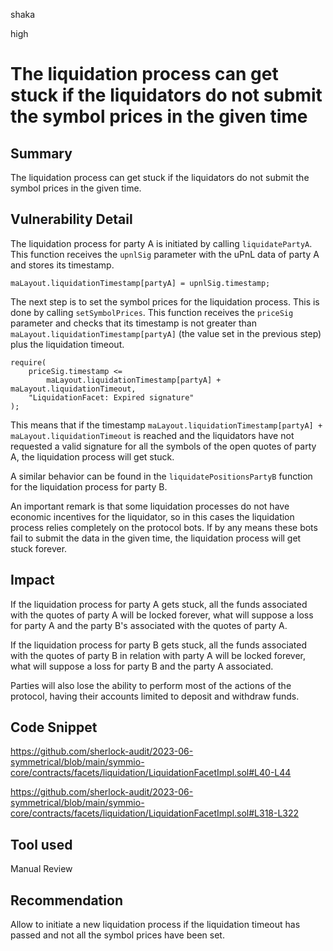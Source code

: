 shaka

high

# The liquidation process can get stuck if the liquidators do not submit the symbol prices in the given time

## Summary

The liquidation process can get stuck if the liquidators do not submit the symbol prices in the given time.

## Vulnerability Detail

The liquidation process for party A is initiated by calling `liquidatePartyA`. This function receives the `upnlSig` parameter with the uPnL data of party A and stores its timestamp.

```solidity
maLayout.liquidationTimestamp[partyA] = upnlSig.timestamp;
```

The next step is to set the symbol prices for the liquidation process. This is done by calling `setSymbolPrices`. This function receives the `priceSig` parameter and checks that its timestamp is not greater than `maLayout.liquidationTimestamp[partyA]` (the value set in the previous step) plus the liquidation timeout.

```solidity
require(
    priceSig.timestamp <=
        maLayout.liquidationTimestamp[partyA] + maLayout.liquidationTimeout,
    "LiquidationFacet: Expired signature"
);
```

This means that if the timestamp `maLayout.liquidationTimestamp[partyA] + maLayout.liquidationTimeout` is reached and the liquidators have not requested a valid signature for all the symbols of the open quotes of party A, the liquidation process will get stuck.

A similar behavior can be found in the `liquidatePositionsPartyB` function for the liquidation process for party B.

An important remark is that some liquidation processes do not have economic incentives for the liquidator, so in this cases the liquidation process relies completely on the protocol bots. If by any means these bots fail to submit the data in the given time, the liquidation process will get stuck forever.

## Impact

If the liquidation process for party A gets stuck, all the funds associated with the quotes of party A will be locked forever, what will suppose a loss for party A and the party B's associated with the quotes of party A.

If the liquidation process for party B gets stuck, all the funds associated with the quotes of party B in relation with party A will be locked forever, what will suppose a loss for party B and the party A associated.

Parties will also lose the ability to perform most of the actions of the protocol, having their accounts limited to deposit and withdraw funds.

## Code Snippet

https://github.com/sherlock-audit/2023-06-symmetrical/blob/main/symmio-core/contracts/facets/liquidation/LiquidationFacetImpl.sol#L40-L44

https://github.com/sherlock-audit/2023-06-symmetrical/blob/main/symmio-core/contracts/facets/liquidation/LiquidationFacetImpl.sol#L318-L322

## Tool used

Manual Review

## Recommendation

Allow to initiate a new liquidation process if the liquidation timeout has passed and not all the symbol prices have been set.
